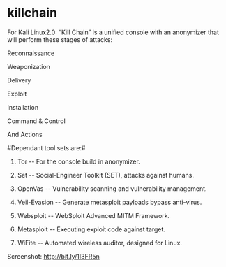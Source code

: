 # killchain
For Kali Linux2.0:
“Kill Chain” is a unified console with an anonymizer that will perform these stages of attacks:

Reconnaissance

Weaponization

Delivery

Exploit

Installation

Command & Control 

And Actions

#Dependant tool sets are:#

1)  Tor -- For the console build in anonymizer.

2)  Set -- Social-Engineer Toolkit (SET), attacks against humans.

3)  OpenVas --  Vulnerability scanning and vulnerability management.

4)  Veil-Evasion -- Generate metasploit payloads bypass anti-virus.

5)  Websploit -- WebSploit Advanced MITM Framework.

6)  Metasploit -- Executing exploit code against target.

7)  WiFite -- Automated wireless auditor, designed for Linux.

Screenshot: 
http://bit.ly/1I3FR5n
